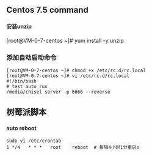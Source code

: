 ## Centos 7.5 command

#### 安装unzip
[root@VM-0-7-centos ~]# yum install -y unzip


### 添加自动启动命令
```
[root@VM-0-7-centos ~]# chmod +x /etc/rc.d/rc.local
[root@VM-0-7-centos ~]# vi /etc/rc.d/rc.local
#!/bin/bash
# test auto run
/media/chisel server -p 6666 --reverse
```

## 树莓派脚本
#### auto reboot
```
sudo vi /etc/crontab
1 */4   * * *   root    reboot  # 每隔4小时1分重启s
```